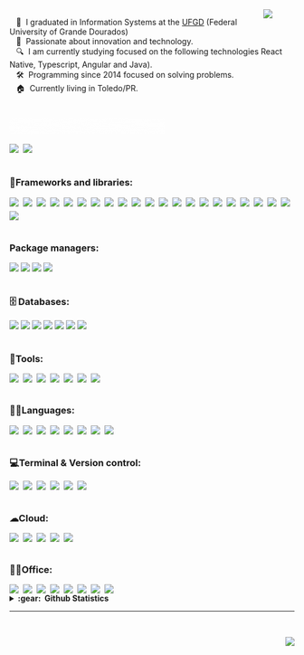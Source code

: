 <!-- <div align="center">
   <img src="https://github.com/leokazuyukinagatani/leokazuyukinagatani/blob/main/images/hello-coders.gif" href="https://github.com/leokazuyukinagatani" alt="Hello Coders" width="550"/>

</div>

<!-- <table align="right">
   <tr><td><strong>Change Language</strong></td></tr>
  
   <tr><td align="center"> <a href="README_pt.md"><img src="https://img.shields.io/badge/portuguese-009c3b?style=for-the-badge&logoColor=white" /></a></td></tr>
     
</table> -->


<img src="https://media.giphy.com/media/VgCDAzcKvsR6OM0uWg/giphy.gif" width="55" align="right">
<!-- <img src="https://github.com/leokazuyukinagatani/leokazuyukinagatani/blob/main/images/about-me.gif" width="150"> -->

&nbsp;&nbsp;&nbsp;🚀 &nbsp;I graduated in Information Systems at the [UFGD](https://portal.ufgd.edu.br/cursos/sistemas_informacao/index) (Federal University of Grande Dourados) \
&nbsp;&nbsp;&nbsp;🌱 &nbsp;Passionate about innovation and technology.\
&nbsp;&nbsp;&nbsp;🔍 &nbsp;I am currently studying focused on the following technologies React Native, Typescript, Angular and Java).\
&nbsp;&nbsp;&nbsp;🛠 &nbsp;Programming since 2014 focused on solving problems.\
&nbsp;&nbsp;&nbsp;🏠 &nbsp;Currently living in Toledo/PR.

#

<img src="https://github.com/leokazuyukinagatani/leokazuyukinagatani/blob/main/images/connect-with-me.gif" width="275">

<p align="left" style="display: flex; max-width: 100vw; gap:8px;">
    <a href="mailto:leokazuyukinagatani@gmail.com?subject=Olá%20Kazuyuki%20Nagatani"><img src="https://img.shields.io/badge/gmail-%23D14836.svg?&style=for-the-badge&logo=gmail&logoColor=white" /></a>
<!--     <a href="https://www.facebook.com/leokazuyuki.nagatani"><img src="https://img.shields.io/badge/facebook-%233B5998.svg?&style=for-the-badge&logo=facebook&logoColor=white" /></a> -->
    <a href="https://www.linkedin.com/in/leo-kazuyuki-nagatani-637780165"><img src="https://img.shields.io/badge/linkedin-%230077B5.svg?&style=for-the-badge&logo=linkedin&logoColor=white" /></a>
<!--     <a href="https://www.freecodecamp.org/leokazuyukinagatani"><img src="https://img.shields.io/badge/free%20code%20camp-27273D?style=for-the-badge&logo=freecodecamp&logoColor=white" /></a> -->
<!--     <a href="https://app.rocketseat.com.br/me/leo-kazuyuki-nagatani-1567323289"><img src="https://img.shields.io/badge/rocketseat-8257e5?style=for-the-badge&logoColor=white" /></a> -->
</p>

#

### 🚀Frameworks and libraries:

<div style="display:flex; max-width: 100vw; flex-wrap:wrap; gap:8px;">
  <img src="https://img.shields.io/badge/React-20232A?style=for-the-badge&logo=react&logoColor=61DAFB">
  <img src="https://img.shields.io/badge/ReactNative-20232A?style=for-the-badge&logo=react&logoColor=61DAFB">
  <img src="https://img.shields.io/badge/ReactPaper-20232A?style=for-the-badge&logo=react&logoColor=61DAFB">
  <img src="https://img.shields.io/badge/Nativebase-20232A?style=for-the-badge&logo=react&logoColor=61DAFB">
  <img src="https://img.shields.io/badge/glueUI-20232A?style=for-the-badge&logo=react&logoColor=61DAFB">
  <img src="https://img.shields.io/badge/ReactHookForm-EC5990?style=for-the-badge&logo=reacthookform&logoColor=61DAFB">
  <img src="https://img.shields.io/badge/zod-3E67B1?style=for-the-badge&logo=zod&logoColor=61DAFB">
  <img src="https://img.shields.io/badge/yup-3E67B1?style=for-the-badge&logo=yup&logoColor=61DAFB">
  <img src="https://img.shields.io/badge/jest-C21325?style=for-the-badge&logo=jest&logoColor=white">
  <img src="https://img.shields.io/badge/vue-4FC08D?style=for-the-badge&logo=vuedotjs&logoColor=white">
  <img src="https://img.shields.io/badge/Angular-DD0031?style=for-the-badge&logo=angular&logoColor=white">
  <img src="https://img.shields.io/badge/mui-007FFF?style=for-the-badge&logo=mui&logoColor=white">
  <img src="https://img.shields.io/badge/Vite-B73BFE?style=for-the-badge&logo=vite&logoColor=FFD62E">
  <img src="https://img.shields.io/badge/Tailwind_CSS-38B2AC?style=for-the-badge&logo=tailwind-css&logoColor=white">
  <img src="https://img.shields.io/badge/Styled_Components-DB7093?style=for-the-badge&logo=styledcomponents&logoColor=white">
   <img src="https://img.shields.io/badge/sass-bb6699?style=for-the-badge&logo=sass&logoColor=white">
  <img src="https://img.shields.io/badge/JWT-000000?style=for-the-badge&logo=JSON%20web%20tokens&logoColor=white">
  
  <img src="https://img.shields.io/badge/Node.js-339933?style=for-the-badge&logo=nodedotjs&logoColor=white">
  <img src="https://img.shields.io/badge/Expo-000020?style=for-the-badge&logo=npm&logoColor=white">

  <img src="https://img.shields.io/badge/Prisma-2D3748?style=for-the-badge&logo=prisma&logoColor=white">
  <img src="https://img.shields.io/badge/Bootstrap-7952B3?style=for-the-badge&logo=bootstrap&logoColor=white">

  <img src="https://img.shields.io/badge/Radix-2?style=for-the-badge">

</div>

#

### Package managers:

<div>
  <img src="https://img.shields.io/badge/Npm-CB3837?style=for-the-badge&logo=npm&logoColor=white">
  <img src="https://img.shields.io/badge/Yarn-2C8EBB?style=for-the-badge&logo=yarn&logoColor=white">
  <img src="https://img.shields.io/badge/PNPM-CB3837?style=for-the-badge&logo=pnpm&logoColor=white">
  <img src="https://img.shields.io/badge/maven-C71A36?style=for-the-badge&logo=apachemaven&logoColor=white">

</div>

#

### 🗄 Databases:

<div>
<img src="https://img.shields.io/badge/SQLite-003B57?style=for-the-badge&logo=sqlite&logoColor=white">
<img src="https://img.shields.io/badge/mysql-4479A1?style=for-the-badge&logo=sqlite&logoColor=white">
<img src="https://img.shields.io/badge/postgresql-4169E1?style=for-the-badge&logo=postgresql&logoColor=white">
<img src="https://img.shields.io/badge/realm-39477F?style=for-the-badge&logo=realm&logoColor=white">
<img src="https://img.shields.io/badge/firebase-FFCA28?style=for-the-badge&logo=firebase&logoColor=white">
<img src="https://img.shields.io/badge/oracle-F80000?style=for-the-badge&logo=oracle&logoColor=white">
 <img src="https://img.shields.io/badge/WatermelonDB-2?style=for-the-badge">

</div>

#

### 🧰Tools:

<div style="display:flex; max-width: 100vw; flex-wrap:wrap; gap:8px;">
  <img src="https://img.shields.io/badge/Insomnia-5849be?style=for-the-badge&logo=Insomnia&logoColor=white">
  <img src="https://img.shields.io/badge/Beekeeper-ffff00?style=for-the-badge&logo=beekeeper&logoColor=white">
  <img src="https://img.shields.io/badge/Postman-FF6C37?style=for-the-badge&logo=postman&logoColor=white">
  <img src="https://img.shields.io/badge/figma-F24E1E?style=for-the-badge&logo=figma&logoColor=white">
  <img src="https://img.shields.io/badge/visual%20studio%20code-5C2D91?style=for-the-badge&logo=visualstudiocode&logoColor=white">
  <img src="https://img.shields.io/badge/eclipse%20IDE-2C2255?style=for-the-badge&logo=eclipseide&logoColor=white">
  <img src="https://img.shields.io/badge/netbeans%20IDE-1B6AC6?style=for-the-badge&logo=apachenetbeanside&logoColor=white">
</div>

#

### 👨‍💻Languages:

<div style="display:flex; flex-wrap: wrap; gap:8px;">
  <img src="https://img.shields.io/badge/HTML5-E34F26?style=for-the-badge&logo=html5&logoColor=white">
  <img src="https://img.shields.io/badge/CSS3-1572B6?style=for-the-badge&logo=css3&logoColor=white">
  <img src="https://img.shields.io/badge/JavaScript-323330?style=for-the-badge&logo=javascript&logoColor=F7DF1E">
  <img src="https://img.shields.io/badge/json-5E5C5C?style=for-the-badge&logo=json&logoColor=white">
  <img src="https://img.shields.io/badge/TypeScript-FFFFFF?style=for-the-badge&logo=typescript&logoColor=black">
  <img src="https://img.shields.io/badge/Java-red?style=for-the-badge&logo=java&logoColor=black">
  <img src="https://img.shields.io/badge/python-3776AB?style=for-the-badge&logo=python&logoColor=white">
   <img src="https://img.shields.io/badge/c-3776AB?style=for-the-badge&logo=c&logoColor=white">

</div>

#

### 💻Terminal & Version control:

<div style="display:flex; flex-wrap: wrap; gap:8px;">
  <img src="https://img.shields.io/badge/GIT-E44C30?style=for-the-badge&logo=git&logoColor=white">
  <img src="https://img.shields.io/badge/linux%20terminal-4D4D4D?style=for-the-badge&logo=windows%20terminal&logoColor=white">
  <img src="https://img.shields.io/badge/Git%20Kraken-179287?style=for-the-badge&logo=gitkraken&logoColor=white">
  <img src="https://img.shields.io/badge/GitHub-181717?style=for-the-badge&logo=github&logoColor=white">
  <img src="https://img.shields.io/badge/GitHub_Actions-2088FF?style=for-the-badge&logo=githubactions&logoColor=white">
  <img src="https://img.shields.io/badge/GitLab-FC6D26?style=for-the-badge&logo=gitlab&logoColor=white">

</div>

#

### ☁Cloud:

<div style="display:flex; flex-wrap: wrap; gap:8px;">
  <img src="https://img.shields.io/badge/Vercel-000000?style=for-the-badge&logo=vercel&logoColor=white">
  <img src="https://img.shields.io/badge/Netlify-00C7B7?style=for-the-badge&logo=netlify&logoColor=white">
  <img src="https://img.shields.io/badge/Render-46E3B7?style=for-the-badge&logo=render&logoColor=white">
  <img src="https://img.shields.io/badge/Github_Pages-222222?style=for-the-badge&logo=githubpages&logoColor=white">
    <img src="https://img.shields.io/badge/heroku-430098?style=for-the-badge&logo=heroku&logoColor=white">
</div>

#

### 👨‍💻Office:

<div style="display:flex; flex-wrap: wrap; gap:8px;">
  <img src="https://img.shields.io/badge/Trello-0052CC?style=for-the-badge&logo=trello&logoColor=white">
  <img src="https://img.shields.io/badge/Notion-000000?style=for-the-badge&logo=notion&logoColor=white">
  <img src="https://img.shields.io/badge/Jira-0052CC?style=for-the-badge&logo=jira&logoColor=white">
  <img src="https://img.shields.io/badge/Rocket.chat-F5455C?style=for-the-badge&logo=rocketdotchat&logoColor=white">
  <img src="https://img.shields.io/badge/miro-050038?style=for-the-badge&logo=miro&logoColor=white">
  <img src="https://img.shields.io/badge/canva-0052CC?style=for-the-badge&logo=canva&logoColor=white">
   <img src="https://img.shields.io/badge/Microsoft%20Teams-6264A7?style=for-the-badge&logo=microsoftteams&logoColor=white">
     <img src="https://img.shields.io/badge/Discord-0865F2?style=for-the-badge&logo=discord&logoColor=white">
</div>

<details>
  <summary><b>:gear: &nbsp;Github Statistics</b></summary>
  <br/>
    <p align="center">
        <img height="137px" src="https://github-readme-streak-stats.herokuapp.com/?user=leokazuyukinagatani&theme=prussian&show_icons=true" />
    </p>
    <p align="center">
        <img height="137px" src="https://github-readme-stats.vercel.app/api?username=leokazuyukinagatani&theme=prussian&show_icons=true"/>
       <img height="137px" src="https://github-readme-stats.vercel.app/api/top-langs/?username=leokazuyukinagatani&theme=prussian&show_icons=true" />
    </p>
</details>

<hr/>
<br/>

<p align="right">
   <img src="https://komarev.com/ghpvc/?username=leokazuyukinagatani&style=plastic&label=Views"/>
</p>
